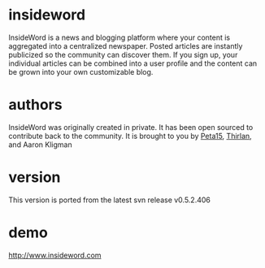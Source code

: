 insideword
==========
InsideWord is a news and blogging platform where your content is aggregated into a centralized newspaper. Posted articles are instantly publicized so the community can discover them. If you sign up, your individual articles can be combined into a user profile and the content can be grown into your own customizable blog.

authors
==========
InsideWord was originally created in private.  It has been open sourced to contribute back to the community.  It is brought to you by [Peta15](https://github.com/peta15), [Thirlan](https://github.com/thirlan), and Aaron Kligman

version
==========
This version is ported from the latest svn release v0.5.2.406

demo
==========
http://www.insideword.com
